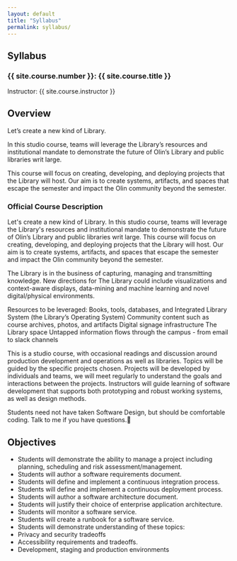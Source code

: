 ```yaml
---
layout: default
title: "Syllabus"
permalink: syllabus/
---
```


## Syllabus

### {{ site.course.number }}: {{ site.course.title }}

Instructor: {{ site.course.instructor }}

## Overview

Let’s create a new kind of Library.

In this studio course, teams will leverage the Library’s resources and institutional mandate to demonstrate the future of Olin’s Library and public libraries writ large.

This course will focus on creating, developing, and deploying projects that the Library will host. Our aim is to create systems, artifacts, and spaces that escape the semester and impact the Olin community beyond the semester.

### Official Course Description

Let's create a new kind of Library. In this studio course, teams will leverage the Library's resources and institutional mandate to demonstrate the future of Olin’s Library and public libraries writ large.  This course will focus on creating, developing, and deploying projects that the Library will host. Our aim is to create systems, artifacts, and spaces that escape the semester and impact the Olin community beyond the semester.

The Library is in the business of capturing, managing and transmitting knowledge.  New directions for The Library could include visualizations and context-aware displays, data-mining and machine learning and novel digital/physical environments.

Resources to be leveraged:
Books, tools, databases, and Integrated Library System (the Library’s Operating System)
Community content such as course archives, photos, and artifacts
Digital signage infrastructure
The Library space
Untapped information flows through the campus - from email to slack channels

This is a studio course, with occasional readings and discussion around production development and operations as well as libraries. Topics will be guided by the specific projects chosen. Projects will be developed by individuals and teams, we will meet regularly to understand the goals and interactions between the projects. Instructors will guide learning of software development that supports both prototyping and robust working systems, as well as design methods.

Students need not have taken Software Design, but should be comfortable coding. Talk to me if you have questions.

## Objectives

* Students will demonstrate the ability to manage a project including planning, scheduling and risk assessment/management.
* Students will author a software requirements document.
* Students will define and implement a continuous integration process.
* Students will define and implement a continuous deployment process.
* Students will author a software architecture document.
* Students will justify their choice of enterprise application architecture.
* Students will monitor a software service.
* Students will create a runbook for a software service.
* Students will demonstrate understanding of these topics:
* Privacy and security tradeoffs
* Accessibility requirements and tradeoffs.
* Development, staging and production environments

